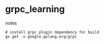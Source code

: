 # grpc_learning
notes

```shell
# install grpc plugin dependency for build
go get -u google.golang.org/grpc
```